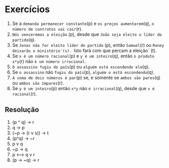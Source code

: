 # Exercícios

1. Se a `demanda permanecer constante`(p) e `os preços aumentarem`(q), `o número de contratos vai cair`(r).
2. `Nós venceremos a eleição` (p), desde que `João seja eleito o líder do partido`(q).
3. Se `Jonas não for eleito líder do partido` (p), então `Samuel`(r) ou `Roney deixarão o ministério'(s). `Isto fará com que percam a eleição` (t).
4. Se `x é um número racional`(p) e `y é um inteiro`(q), então `o produto x*y`(r) não `é um número irracional`. 
5. `O assassino fugiu do país`(p) ou `alguém está escondendo ele`(q). 
6. Se `o assassino` não `fugiu do país`(p), `alguém o está escondendo`(q).
7. `A soma de dois números é par`(p) se, e somente se `ambos são pares`(q) ou `ambos são ímpares`(r). 
8. Se `y é um inteiro`(p) então `x*y` não `é irracional`(q), desde que `x é racional`(r).

## Resolução

1. (p ^ q) -> r
2. q -> p
3. (~p -> (r v s)) -> t
4. (p^q) -> ~r
5. p v q
6. ~p -> q
7. p <--> q v r
8. (p -> ~q) -> r
